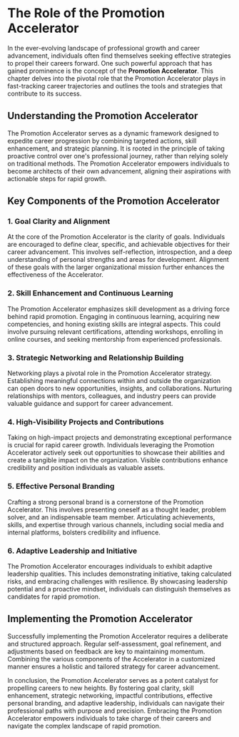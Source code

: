 The Role of the Promotion Accelerator
==============================================

In the ever-evolving landscape of professional growth and career advancement, individuals often find themselves seeking effective strategies to propel their careers forward. One such powerful approach that has gained prominence is the concept of the **Promotion Accelerator**. This chapter delves into the pivotal role that the Promotion Accelerator plays in fast-tracking career trajectories and outlines the tools and strategies that contribute to its success.

Understanding the Promotion Accelerator
---------------------------------------

The Promotion Accelerator serves as a dynamic framework designed to expedite career progression by combining targeted actions, skill enhancement, and strategic planning. It is rooted in the principle of taking proactive control over one's professional journey, rather than relying solely on traditional methods. The Promotion Accelerator empowers individuals to become architects of their own advancement, aligning their aspirations with actionable steps for rapid growth.

**Key Components of the Promotion Accelerator**
-----------------------------------------------

### 1. **Goal Clarity and Alignment**

At the core of the Promotion Accelerator is the clarity of goals. Individuals are encouraged to define clear, specific, and achievable objectives for their career advancement. This involves self-reflection, introspection, and a deep understanding of personal strengths and areas for development. Alignment of these goals with the larger organizational mission further enhances the effectiveness of the Accelerator.

### 2. **Skill Enhancement and Continuous Learning**

The Promotion Accelerator emphasizes skill development as a driving force behind rapid promotion. Engaging in continuous learning, acquiring new competencies, and honing existing skills are integral aspects. This could involve pursuing relevant certifications, attending workshops, enrolling in online courses, and seeking mentorship from experienced professionals.

### 3. **Strategic Networking and Relationship Building**

Networking plays a pivotal role in the Promotion Accelerator strategy. Establishing meaningful connections within and outside the organization can open doors to new opportunities, insights, and collaborations. Nurturing relationships with mentors, colleagues, and industry peers can provide valuable guidance and support for career advancement.

### 4. **High-Visibility Projects and Contributions**

Taking on high-impact projects and demonstrating exceptional performance is crucial for rapid career growth. Individuals leveraging the Promotion Accelerator actively seek out opportunities to showcase their abilities and create a tangible impact on the organization. Visible contributions enhance credibility and position individuals as valuable assets.

### 5. **Effective Personal Branding**

Crafting a strong personal brand is a cornerstone of the Promotion Accelerator. This involves presenting oneself as a thought leader, problem solver, and an indispensable team member. Articulating achievements, skills, and expertise through various channels, including social media and internal platforms, bolsters credibility and influence.

### 6. **Adaptive Leadership and Initiative**

The Promotion Accelerator encourages individuals to exhibit adaptive leadership qualities. This includes demonstrating initiative, taking calculated risks, and embracing challenges with resilience. By showcasing leadership potential and a proactive mindset, individuals can distinguish themselves as candidates for rapid promotion.

**Implementing the Promotion Accelerator**
------------------------------------------

Successfully implementing the Promotion Accelerator requires a deliberate and structured approach. Regular self-assessment, goal refinement, and adjustments based on feedback are key to maintaining momentum. Combining the various components of the Accelerator in a customized manner ensures a holistic and tailored strategy for career advancement.

In conclusion, the Promotion Accelerator serves as a potent catalyst for propelling careers to new heights. By fostering goal clarity, skill enhancement, strategic networking, impactful contributions, effective personal branding, and adaptive leadership, individuals can navigate their professional paths with purpose and precision. Embracing the Promotion Accelerator empowers individuals to take charge of their careers and navigate the complex landscape of rapid promotion.

